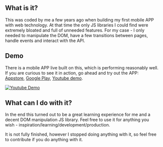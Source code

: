 ## What is it?
This was coded by me a few years ago when building my first mobile APP with web technology.
At that time the only JS libraries I could find were extremely bloated and full of unneeded features.
For my case - I only needed to manipulate the DOM, have a few transitions between pages,
handle events and interact with the API.

## Demo
There is a mobile APP live built on this, which is performing reasonably well.
If you are curious to see it in action, go ahead and try out the APP:
[Appstore](https://itunes.apple.com/lt/app/vupt!-agua-gas/id984136325),
[Google Play](https://play.google.com/store/apps/details?id=me.vupt.app),
[Youtube demo](https://youtu.be/BeNKyzvOYUU).


[![Youtube Demo](http://img.youtube.com/vi/BeNKyzvOYUU/0.jpg)](http://www.youtube.com/watch?v=BeNKyzvOYUU)

## What can I do with it?
In the end this turned out to be a great learning experience for me and a decent DOM manipulation JS library.
Feel free to use it for anything you wish - inspiration/learning/development/production.

It is not fully finished, however I stopped doing anything with it, so feel free to contribute if you do anything with it.
